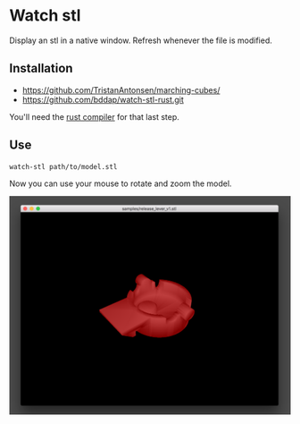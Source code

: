# Watch stl

Display an stl in a native window. Refresh whenever the file is modified.

## Installation

* https://github.com/TristanAntonsen/marching-cubes/
* https://github.com/bddap/watch-stl-rust.git

You'll need the [rust compiler](https://www.rust-lang.org/en-US/install.html) for that last step.

## Use

```
watch-stl path/to/model.stl
```

Now you can use your mouse to rotate and zoom the model.

![Example](samples/release_lever_v1.png)
